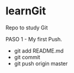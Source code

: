 # learnGit
Repo to study Git

PASO 1 - My first Push. 
*  git add README.md 
*  git commit
*  git push origin master